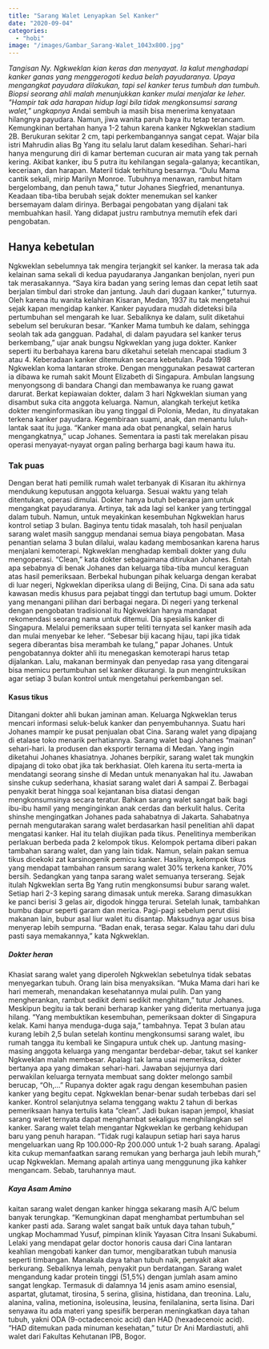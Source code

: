 ```yaml
---
title: "Sarang Walet Lenyapkan Sel Kanker"
date: "2020-09-04"
categories: 
  - "hobi"
image: "/images/Gambar_Sarang-Walet_1043x800.jpg"
---
```


_Tangisan Ny. Ngkweklan kian keras dan menyayat. Ia kalut menghadapi kanker ganas yang menggerogoti kedua belah payudaranya. Upaya mengangkat payudara dilakukan, tapi sel kanker terus tumbuh dan tumbuh. Biopsi seorang ahli malah menunjukkan kanker mulai menjalar ke leher. "Hampir tak ada harapan hidup lagi bila tidak mengkonsumsi sarang walet," ungkapnya_ Andai sembuh ia masih bisa menerima kenyataan hilangnya payudara. Namun, jiwa wanita paruh baya itu tetap terancam. Kemungkinan bertahan hanya 1-2 tahun karena kanker Ngkweklan stadium 2B. Berukuran sekitar 2 cm, tapi perkembangannya sangat cepat. Wajar bila istri Mahrudin alias Bg Yang itu selalu larut dalam kesedihan. Sehari-hari hanya mengurung diri di kamar berteman cucuran air mata yang tak pernah kering. Akibat kanker, ibu 5 putra itu kehilangan segala-galanya; kecantikan, keceriaan, dan harapan. Materil tidak terhitung besarnya. “Dulu Mama cantik sekali, mirip Marilyn Monroe. Tubuhnya menawan, rambut hitam bergelombang, dan penuh tawa,” tutur Johanes Siegfried, menantunya. Keadaan tiba-tiba berubah sejak dokter menemukan sel kanker bersemayam dalam dirinya. Berbagai pengobatan yang dijalani tak membuahkan hasil. Yang didapat justru rambutnya memutih efek dari pengobatan.

## Hanya kebetulan

Ngkweklan sebelumnya tak mengira terjangkit sel kanker. Ia merasa tak ada kelainan sama sekali di kedua payudaranya Jangankan benjolan, nyeri pun tak merasakannya. “Saya kira badan yang sering lemas dan cepat letih saat berjalan timbul dari stroke dan jantung. Jauh dari dugaan kanker,” tuturnya. Oleh karena itu wanita kelahiran Kisaran, Medan, 1937 itu tak mengetahui sejak kapan mengidap kanker. Kanker payudara mudah dideteksi bila pertumbuhan sel mengarah ke luar. Sebaliknya ke dalam, sulit diketahui sebelum sel berukuran besar. “Kanker Mama tumbuh ke dalam, sehingga seolah tak ada gangguan. Padahal, di dalam payudara sel kanker terus berkembang,” ujar anak bungsu Ngkweklan yang juga dokter. Kanker seperti itu berbahaya karena baru diketahui setelah mencapai stadium 3 atau 4. Keberadaan kanker ditemukan secara kebetulan. Pada 1998 Ngkweklan koma lantaran stroke. Dengan menggunakan pesawat carteran ia dibawa ke rumah sakit Mount Elizabeth di Singapura. Ambulan langsung menyongsong di bandara Changi dan membawanya ke ruang gawat darurat. Berkat kepiawaian dokter, dalam 3 hari Ngkweklan siuman yang disambut suka cita anggota keluarga. Namun, alangkah terkejut ketika dokter menginformasikan ibu yang tinggal di Polonia, Medan, itu dinyatakan terkena kanker payudara. Kegembiraan suami, anak, dan menantu luluh-lantak saat itu juga. “Kanker mana ada obat penangkal, selain harus mengangkatnya,” ucap Johanes. Sementara ia pasti tak merelakan pisau operasi menyayat-nyayat organ paling berharga bagi kaum hawa itu.

### Tak puas

Dengan berat hati pemilik rumah walet terbanyak di Kisaran itu akhirnya mendukung keputusan anggota keluarga. Sesuai waktu yang telah ditentukan, operasi dimulai. Dokter hanya butuh beberapa jam untuk mengangkat payudaranya. Artinya, tak ada lagi sel kanker yang tertinggal dalam tubuh. Namun, untuk meyakinkan kesembuhan Ngkweklan harus kontrol setiap 3 bulan. Baginya tentu tidak masalah, toh hasil penjualan sarang walet masih sanggup mendanai semua biaya pengobatan. Masa penantian selama 3 bulan dilalui, walau kadang membosankan karena harus menjalani kemoterapi. Ngkweklan menghadap kembali dokter yang dulu mengoperasi. “Clean,” kata dokter sebagaimana ditirukan Johanes. Entah apa sebabnya di benak Johanes dan keluarga tiba-tiba muncul keraguan atas hasil pemeriksaan. Berbekal hubungan pihak keluarga dengan kerabat di luar negeri, Ngkweklan diperiksa ulang di Beijing, Cina. Di sana ada satu kawasan medis khusus para pejabat tinggi dan tertutup bagi umum. Dokter yang menangani pilihan dari berbagai negara. Di negeri yang terkenal dengan pengobatan tradisional itu Ngkweklan hanya mandapat rekomendasi seorang nama untuk ditemui. Dia spesialis kanker di Singapura. Melalui pemeriksaan super teliti ternyata sel kanker masih ada dan mulai menyebar ke leher. “Sebesar biji kacang hijau, tapi jika tidak segera diberantas bisa merambah ke tulang,” papar Johanes. Untuk pengobatannya dokter ahli itu menegaskan kemoterapi harus tetap dijalankan. Lalu, makanan berminyak dan penyedap rasa yang ditengarai bisa memicu pertumbuhan sel kanker dikurangi. Ia pun mengintruksikan agar setiap 3 bulan kontrol untuk mengetahui perkembangan sel.

#### Kasus tikus

Ditangani dokter ahli bukan jaminan aman. Keluarga Ngkweklan terus mencari informasi seluk-beluk kanker dan penyembuhannya. Suatu hari Johanes mampir ke pusat penjualan obat Cina. Sarang walet yang dipajang di etalase toko menarik perhatiannya. Sarang walet bagi Johanes “mainan” sehari-hari. Ia produsen dan eksportir ternama di Medan. Yang ingin diketahui Johanes khasiatnya. Johanes berpikir, sarang walet tak mungkin dipajang di toko obat jika tak berkhasiat. Oleh karena itu serta-merta ia mendatangi seorang sinshe di Medan untuk menanyakan hal itu. Jawaban sinshe cukup sederhana, khasiat sarang walet dari A sampai Z. Berbagai penyakit berat hingga soal kejantanan bisa diatasi dengan mengkonsumsinya secara teratur. Bahkan sarang walet sangat baik bagi ibu-ibu hamil yang menginginkan anak cerdas dan berkulit halus. Cerita shinshe mengingatkan Johanes pada sahabatnya di Jakarta. Sahabatnya pernah mengutarakan sarang walet berdasarkan hasil penelitian ahli dapat mengatasi kanker. Hal itu telah diujikan pada tikus. Penelitinya memberikan perlakuan berbeda pada 2 kelompok tikus. Kelompok pertama diberi pakan tambahan sarang walet, dan yang lain tidak. Namun, selain pakan semua tikus dicekoki zat karsinogenik pemicu kanker. Hasilnya, kelompok tikus yang mendapat tambahan ransum sarang walet 30% terkena kanker, 70% bersih. Sedangkan yang tanpa sarang walet semuanya terserang. Sejak itulah Ngkweklan serta Bg Yang rutin mengkonsumsi bubur sarang walet. Setiap hari 2-3 keping sarang dimasak untuk mereka. Sarang dimasukkan ke panci berisi 3 gelas air, digodok hingga terurai. Setelah lunak, tambahkan bumbu dapur seperti garam dan merica. Pagi-pagi sebelum perut diisi makanan lain, bubur asal liur walet itu disantap. Maksudnya agar usus bisa menyerap lebih sempurna. “Badan enak, terasa segar. Kalau tahu dari dulu pasti saya memakannya,” kata Ngkweklan.

##### Dokter heran

Khasiat sarang walet yang diperoleh Ngkweklan sebetulnya tidak sebatas menyegarkan tubuh. Orang lain bisa menyaksikan. “Muka Mama dari hari ke hari memerah, menandakan kesehatannya mulai pulih. Dan yang mengherankan, rambut sedikit demi sedikit menghitam,” tutur Johanes. Meskipun begitu ia tak berani berharap kanker yang diderita mertuanya juga hilang. “Yang membuktikan kesembuhan, pemeriksaan dokter di Singapura kelak. Kami hanya menduga-duga saja,” tambahnya. Tepat 3 bulan atau kurang lebih 2,5 bulan setelah kontinu mengkonsumsi sarang walet, ibu rumah tangga itu kembali ke Singapura untuk chek up. Jantung masing-masing anggota keluarga yang mengantar berdebar-debar, takut sel kanker Ngkweklan malah membesar. Apalagi tak lama usai memeriksa, dokter bertanya apa yang dimakan sehari-hari. Jawaban sejujurnya dari perwakilan keluarga ternyata membuat sang dokter melongo sambil berucap, “Oh,...” Rupanya dokter agak ragu dengan kesembuhan pasien kanker yang begitu cepat. Ngkweklan benar-benar sudah terbebas dari sel kanker. Kontrol selanjutnya selama tenggang waktu 2 tahun di berkas pemeriksaan hanya tertulis kata “clean”. Jadi bukan isapan jempol, khasiat sarang walet ternyata dapat menghambat sekaligus menghilangkan sel kanker. Sarang walet telah mengantar Ngkweklan ke gerbang kehidupan baru yang penuh harapan. “Tidak rugi kalaupun setiap hari saya harus mengeluarkan uang Rp 100.000-Rp 200.000 untuk 1-2 buah sarang. Apalagi kita cukup memanfaatkan sarang remukan yang berharga jauh lebih murah,” ucap Ngkweklan. Memang apalah artinya uang menggunung jika kahker mengancam. Sebab, taruhannya maut.

##### Kaya Asam Amino

kaitan sarang walet dengan kanker hingga sekarang masih A/C belum banyak terungkap. “Kemungkinan dapat menghambat pertumbuhan sel kanker pasti ada. Sarang walet sangat baik untuk daya tahan tubuh,” ungkap Mochammad Yusuf, pimpinan klinik Yayasan Citra Insani Sukabumi. Lelaki yang mendapat gelar doctor honoris causa dari Cina lantaran keahlian mengobati kanker dan tumor, mengibaratkan tubuh manusia seperti timbangan. Manakala daya tahan tubuh naik, penyakit akan berkurang. Sebaliknya lemah, penyakit pun berdatangan. Sarang walet mengandung kadar protein tinggi (51,5%) dengan jumlah asam amino sangat lengkap. Termasuk di dalamnya 14 jenis asam amino esensial, aspartat, glutamat, tirosina, 5 serina, glisina, histidana, dan treonina. Lalu, alanina, valina, metionina, isoleusina, leusina, fenilalanina, serta lisina. Dari senyawa itu ada materi yang spesifik berperan meningkatkan daya tahan tubuh, yakni ODA (9-octadecenoic acid) dan HAD (hexadecenoic acid). “HAD ditemukan pada minuman kesehatan,” tutur Dr Ani Mardiastuti, ahli walet dari Fakultas Kehutanan IPB, Bogor.

